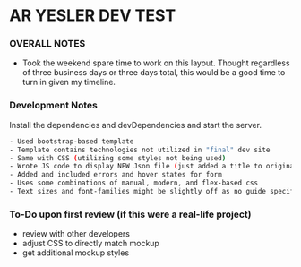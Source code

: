 # AR YESLER DEV TEST

### OVERALL NOTES

  - Took the weekend spare time to work on this layout.  Thought regardless of three business days or three days total, this would be a good time to turn in given my timeline.

### Development Notes

Install the dependencies and devDependencies and start the server.

```sh
- Used bootstrap-based template
- Template contains technologies not utilized in "final" dev site
- Same with CSS (utilizing some styles not being used)
- Wrote JS code to display NEW Json file (just added a title to original) which displays six random images, with meta data, = - Non-repeating - resizes on mobile  (one col, not two)
- Added and included errors and hover states for form
- Uses some combinations of manual, modern, and flex-based css
- Text sizes and font-families might be slightly off as no guide specifically was provided, so had to guestimate on what would be used instead.

```

### To-Do upon first review (if this were a real-life project)

  - review with other developers
- adjust CSS to directly match mockup
- get additional mockup styles